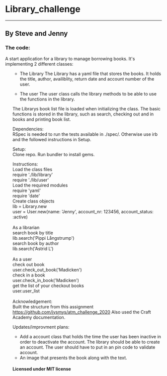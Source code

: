 # Library_challenge

---

## By Steve and Jenny

### The code:

A start application for a library to manage borrowing books. It's implementing 2 different classes:

<ul>

- The Library
  The Library has a yaml file that stores the books. It holds the title, author, availiblity, return date and account number of the user.

- The user
  The user class calls the library methods to be able to use the functions in the library.

The Librarys book list file is loaded when initializing the class. The basic functions is stored in the library, such as search, checking out and in books and printing book list.

Dependencies:<br>
RSpec is needed to run the tests available in ./spec/.
Otherwise use irb and the followed instructions in Setup.

Setup:<br>
Clone repo.
Run bundler to install gems.

Instructions:<br>
Load the class files<br>
require './lib/library'<br>
require './lib/user'<br>
Load the required modules<br>
require 'yaml'<br>
require 'date'<br>
Create class objects<br>
lib = Library.new<br>
user = User.new(name: 'Jenny', account_nr: 123456, account_status: :active)<br>
<br>
As a librarian<br>
search book by title<br>
lib.search('Pippi Långstrump')<br>
search book by author<br>
lib.search('Astrid L')<br>
<br>
As a user<br>
check out book<br>
user.check_out_book('Madicken')<br>
check in a book<br>
user.check_in_book('Madicken')<br>
get the list of your checkout books<br>
user.user_list<br>
<br>
Acknowledgement:<br>
Built the structure from this assignment
https://github.com/jysmys/atm_challenge_2020
Also used the Craft Academy documentation.

Updates/improvment plans:

- Add a account class
  that holds the time the user has been inactive in order to deactivate the account.
  The library should be able to create an account.
  The user should have to put in an pin code to validate account.
- An image that presents the book along with the text.

#### Licensed under MIT license
